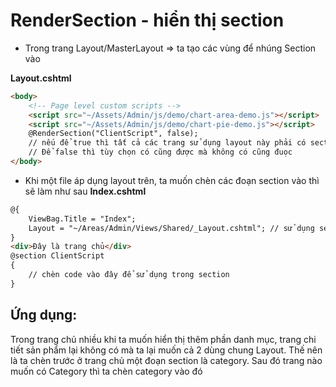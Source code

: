  # RenderSection - hiển thị section
- Trong trang Layout/MasterLayout => ta tạo các vùng để nhúng Section vào

__Layout.cshtml__
```html
<body>
    <!-- Page level custom scripts -->
    <script src="~/Assets/Admin/js/demo/chart-area-demo.js"></script>
    <script src="~/Assets/Admin/js/demo/chart-pie-demo.js"></script>
    @RenderSection("ClientScript", false); 
    // nếu để true thì tất cả các trang sử dụng layout này phải có section này. Nếu không có thì nó sẽ báo lỗi
    // Để false thì tùy chọn có cũng được mà không có cũng đuọc
</body>
```
- Khi một file áp dụng layout trên, ta muốn chèn các đoạn section vào thì sẽ làm như sau
__Index.cshtml__
```html
@{
    ViewBag.Title = "Index";
    Layout = "~/Areas/Admin/Views/Shared/_Layout.cshtml"; // sử dụng section
}
<div>Đây là trang chủ</div>
@section ClientScript 
{
    // chèn code vào đây để sử dụng trong section
}
```

## Ứng dụng: 
Trong trang chủ nhiều khi ta muốn hiển thị thêm phần danh mục, trang chi tiết sản phẩm lại không có mà ta lại muốn cả 2 dùng chung Layout. Thế nên là ta chèn trước ở trang chủ một đoạn section là category. Sau đó trang nào muốn có Category thì ta chèn category vào đó